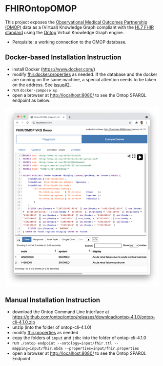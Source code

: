 # FHIROntopOMOP

This project exposes
the [Observational Medical Outcomes Partnership (OMOP)](https://www.ohdsi.org/data-standardization/the-common-data-model/)
data as a (Virtual) Knowledge Graph compliant with the [HL7 FHIR standard](https://www.hl7.org/fhir/) using
the [Ontop](https://ontop-vkg.org/)
Virtual Knowledge Graph engine.

- Perquisite: a working connection to the OMOP database. 

## Docker-based Installation Instruction

* install Docker (<https://www.docker.com/>)
* modify [fhir.docker.properties](input/fhir.docker.properties) as needed. If the database and the docker are running on the same machine, a special attention needs to be taken on the address. See [issue#2](https://github.com/fhircat/FHIROntopOMOP/issues/2#issuecomment-895576424).
* run `docker-compose up`
* open a browser at <http://localhost:8080/> to see the Ontop SPARQL endpoint as below:

![Endpoint](images/endpoint.png)

## Manual Installation Instruction

* download the Ontop Command Line Interface
  at https://github.com/ontop/ontop/releases/download/ontop-4.1.0/ontop-cli-4.1.0.zip
* unzip (into the folder of ontop-cli-4.1.0)
* modify [fhir.properties](input/fhir.properties) as needed
* copy the folders of `input` and `jdbc` into the folder of ontop-cli-4.1.0
* run `./ontop endpoint --ontology=input/fhir.ttl --mapping=input/fhir.obda --properties=input/fhir.properties`
* open a browser at <http://localhost:8080/> to see the Ontop SPARQL Endpoint
